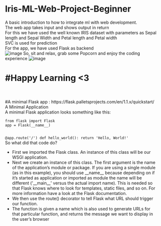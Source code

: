 # Iris-ML-Web-Project-Beginner
A basic introduction to how to integrate ml with web development. <br>
The web app takes input and shows output in return<br>
For this we have used the well known IRIS dataset with parameters as Sepal length and Sepal Width and Petal length and Petal width<br>
SVC is used for prediction<br>
For the app, we have used Flask as backend<br>
![image](https://user-images.githubusercontent.com/68042268/120759707-ea9a1280-c530-11eb-8489-45cbd6d31d55.png)
So, sit and relax, grab some Popcorn and enjoy the coding experience
 ![image](https://user-images.githubusercontent.com/68042268/120759903-2503af80-c531-11eb-8546-730e7d8dd0f4.png)
<br>
<h1>#Happy Learning <3</h1><br><br>
 #A minimal Flask app : https://flask.palletsprojects.com/en/1.1.x/quickstart/
A Minimal Application<br>
A minimal Flask application looks something like this:<br>
<code>
from flask import Flask
app = Flask(__name__)

@app.route('/')
def hello_world():
 return 'Hello, World!'</code><br>
So what did that code do?<br>
<ul>
 <li>First we imported the Flask class. An instance of this class will be our WSGI application.</li>

<li>Next we create an instance of this class. The first argument is the name of the application’s module or package. If you are using a single module (as in this example), you should use __name__ because depending on if it’s started as application or imported as module the name will be different ('__main__' versus the actual import name). This is needed so that Flask knows where to look for templates, static files, and so on. For more information have a look at the Flask documentation.</li>

 <li>We then use the route() decorator to tell Flask what URL should trigger our function.</li>

<li>The function is given a name which is also used to generate URLs for that particular function, and returns the message we want to display in the user’s browser</li>
